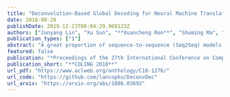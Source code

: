 ```yaml
---
title: "Deconvolution-Based Global Decoding for Neural Machine Translation"
date: 2018-08-20
publishDate: 2019-12-23T08:04:29.969123Z
authors: ["Junyang Lin", "Xu Sun", "**Xuancheng Ren**", "Shuming Ma", "Jinsong Su", "Qi Su"]
publication_types: ["1"]
abstract: "A great proportion of sequence-to-sequence (Seq2Seq) models for Neural Machine Translation (NMT) adopt Recurrent Neural Network (RNN) to generate translation word by word following a sequential order. As the studies of linguistics have proved that language is not linear word sequence but sequence of complex structure, translation at each step should be conditioned on the whole target-side context. To tackle the problem, we propose a new NMT model that decodes the sequence with the guidance of its structural prediction of the context of the target sequence. Our model generates translation based on the structural prediction of the target-side context so that the translation can be freed from the bind of sequential order. Experimental results demonstrate that our model is more competitive compared with the state-of-the-art methods, and the analysis reflects that our model is also robust to translating sentences of different lengths and it also reduces repetition with the instruction from the target-side context for decoding."
featured: false
publication: "*Proceedings of the 27th International Conference on Computational Linguistics, **COLING 2018***"
publication_short: "**COLING 2018**"
url_pdf: "https://www.aclweb.org/anthology/C18-1276/"
url_code: "https://github.com/lancopku/DeconvDec"
url_arxiv: "https://arxiv.org/abs/1806.03692"
---
```



